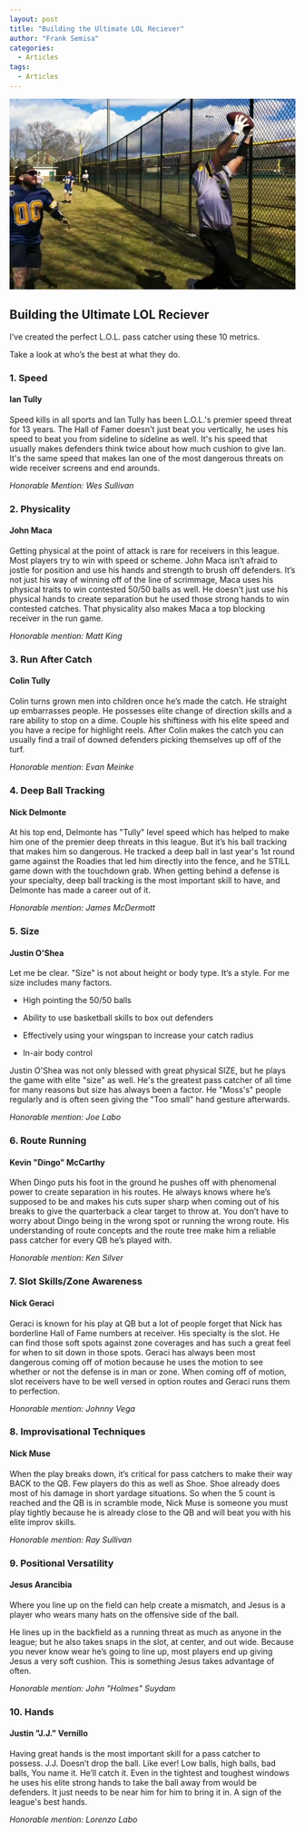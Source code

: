 ```yaml
---
layout: post
title: "Building the Ultimate LOL Reciever"
author: "Frank Semisa"
categories:
  - Articles
tags:
  - Articles
---
```


<img src="/delmonte_catch.png">

## Building the Ultimate LOL Reciever

I’ve created the perfect L.O.L. pass catcher using these 10 metrics.

Take a look at who’s the best at what they do.

### 1. Speed

#### Ian Tully

Speed kills in all sports and Ian Tully has been L.O.L.'s premier speed threat for 13 years. The Hall of Famer doesn't just beat you vertically, he uses his speed to beat you from sideline to sideline as well. It's his speed that usually makes defenders think twice about how much cushion to give Ian. It's the same speed that makes Ian one of the most dangerous threats on wide receiver screens and end arounds.

*Honorable Mention: Wes Sullivan*

###  2. Physicality

#### John Maca

Getting physical at the point of attack is rare for receivers in this league. Most players try to win with speed or scheme. John Maca isn’t afraid to jostle for position and use his hands and strength to brush off defenders. It’s not just his way of winning off of the line of scrimmage, Maca uses his physical traits to win contested 50/50 balls as well. He doesn't just use his physical hands to create separation but he used those strong hands to win contested catches. That physicality also makes Maca a top blocking receiver in the run game.

*Honorable mention: Matt King*

### 3. Run After Catch

#### Colin Tully

Colin turns grown men into children once he’s made the catch. He straight up embarrasses people. He possesses elite change of direction skills and a rare ability to stop on a dime.  Couple his shiftiness with his elite speed and you have a recipe for highlight reels. After Colin makes the catch you can usually find a trail of downed defenders picking themselves up off of the turf.

*Honorable mention: Evan Meinke*

### 4. Deep Ball Tracking

#### Nick Delmonte

At his top end, Delmonte has "Tully" level speed which has helped to make him one of the premier deep threats in this league. But it’s his ball tracking that makes him so dangerous. He tracked a deep ball in last year's 1st round game against the Roadies that led him directly into the fence, and he STILL game down with the touchdown grab. When getting behind a defense is your specialty, deep ball tracking is the most important skill to have, and Delmonte has made a career out of it.

*Honorable mention: James McDermott*

### 5. Size

#### Justin O'Shea

Let me be clear. "Size" is not about height or body type. It’s a style. For me size includes many factors. 

- High pointing the 50/50 balls

- Ability to use basketball skills to box out defenders

- Effectively using your wingspan to increase your catch radius

- In-air body control

Justin O'Shea was not only blessed with great physical SIZE, but he plays the game with elite "size" as well. He's the greatest pass catcher of all time for many reasons but size has always been a factor. He "Moss's" people regularly and is often seen giving the "Too small" hand gesture afterwards.

*Honorable mention: Joe Labo*

### 6. Route Running

#### Kevin "Dingo" McCarthy

When Dingo puts his foot in the ground he pushes off with phenomenal power to create separation in his routes. He always knows where he’s supposed to be and makes his cuts super sharp when coming out of his breaks to give the quarterback a clear target to throw at. You don’t have to worry about Dingo being in the wrong spot or running the wrong route. His understanding of route concepts and the route tree make him a reliable pass catcher for every QB he’s played with. 

*Honorable mention: Ken Silver*

### 7. Slot Skills/Zone Awareness

#### Nick Geraci

Geraci is known for his play at QB but a lot of people forget that Nick has borderline Hall of Fame numbers at receiver. His specialty is the slot. He can find those soft spots against zone coverages and has such a great feel for when to sit down in those spots. Geraci has always been most dangerous coming off of motion because he uses the motion to see whether or not the defense is in man or zone. When coming off of motion, slot receivers have to be well versed in option routes and Geraci runs them to perfection. 

*Honorable mention: Johnny Vega*

### 8. Improvisational Techniques

#### Nick Muse

When the play breaks down, it’s critical for pass catchers to make their way BACK to the QB. Few players do this as well as Shoe. Shoe already does most of his damage in short yardage situations. So when the 5 count is reached and the QB is in scramble mode, Nick Muse is someone you must play tightly because he is already close to the QB and will beat you with his elite improv skills. 

*Honorable mention: Ray Sullivan*

### 9. Positional Versatility 

#### Jesus Arancibia

Where you line up on the field can help create a mismatch, and Jesus is a player who wears many hats on the offensive side of the ball.

He lines up in the backfield as a running threat as much as anyone in the league; but he also takes snaps in the slot, at center, and out wide. Because you never know wear he’s going to line up, most players end up giving Jesus a very soft cushion. This is something Jesus takes advantage of often.

*Honorable mention: John "Holmes" Suydam*

### 10. Hands

#### Justin "J.J." Vernillo 

Having great hands is the most important skill for a pass catcher to possess. J.J. Doesn’t drop the ball. Like ever! Low balls, high balls, bad balls, You name it. He’ll catch it. Even in the tightest and toughest windows he uses his elite strong hands to take the ball away from would be defenders. It just needs to be near him for him to bring it in. A sign of the league's best hands.

*Honorable mention: Lorenzo Labo*